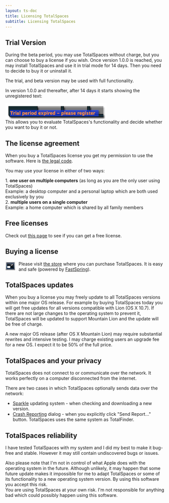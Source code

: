 ```yaml
---
layout: ts-doc
title: Licensing TotalSpaces
subtitle: Licensing TotalSpaces
---
```


## Trial Version

<div class="license-desk">
During the beta period, you may use TotalSpaces without charge, but you can choose to buy a license if you wish.
Once version 1.0.0 is reached, you may install TotalSpaces and use it in trial mode for 14 days. Then you need to decide to buy it or uninstall it.
</div>

The trial, and beta version may be used with full functionality.

In version 1.0.0 and thereafter, after 14 days it starts showing the unregistered text:

<img src="/images/spaces-unregistered.png" class="doc-inline-image" style="left: 0px; margin-bottom: -20px">

This allows you to evaluate TotalSpaces's functionality and decide whether you want to buy it or not.

## The license agreement

When you buy a TotalSpaces license you get my permission to use the software. Here is [the legal code](/license.txt).

<div class="license-desk">
<p>You may use your license in either of two ways:</p>
<div class="choice">1. <strong>one user on multiple computers</strong> <span class="note">(as long as you are the only user using TotalSpaces)</span></div>
<div class="example">Example: a desktop computer and a personal laptop which are both used exclusively by you</div>
<div class="choice">2. <strong>multiple users on a single computer</strong></div>
<div class="example">Example: a home computer which is shared by all family members</div>
</div>

## Free licenses

Check out [this page](/free-licenses) to see if you can get a free license.

## Buying a license

<img src="/shared/img/totalspaces-icon-shop.png" style="width: 32px; float: left; margin-right: 10px">

Please visit [the store](https://sites.fastspring.com/switchstep/instant/totalspaces) where you can purchase TotalSpaces. It is easy and safe (powered by [FastSpring](http://fastspring.com)).

## TotalSpaces updates

When you buy a license you may freely update to all TotalSpaces versions within one major OS release. For example by buying TotalSpaces today you will get free updates for all versions compatible with Lion (OS X 10.7).  If there are not large changes to the operating system to prevent it, TotalSpaces will be updated to support Mountain Lion and the update will be free of charge.

A new major OS release (after OS X Mountain Lion) may require substantial rewrites and intensive testing. I may charge existing users an upgrade fee for a new OS. I expect it to be 50% of the full price.

## TotalSpaces and your privacy

TotalSpaces does not connect to or communicate over the network. It works perfectly on a computer disconnected from the internet.

There are two cases in which TotalSpaces optionally sends data over the network:

* [Sparkle](http://sparkle.andymatuschak.org/) updating system - when checking and downloading a new version.
* [Crash Reporting](http://blog.binaryage.com/crash-reporting-in-binaryage) dialog - when you explicitly click "Send Report..." button. TotalSpaces uses the same system as TotalFinder.

## TotalSpaces reliability

I have tested TotalSpaces with my system and I did my best to make it bug-free and stable. However it may still contain undiscovered bugs or issues.

<div class="license-warning">
Also please note that I'm not in control of what Apple does with the operating system in the future. Although unlikely, it may happen that some future update makes it impossible for me to adapt TotalSpaces or some of its functionality to a new operating system version. By using this software you accept this risk.
</div>

<div class="license-exclamation">
You are using TotalSpaces at your own risk. I'm not responsible for anything bad which could possibly happen using this software.
</div>